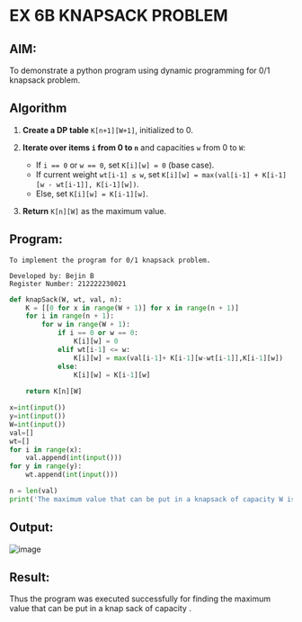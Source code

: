 
# EX 6B KNAPSACK PROBLEM
## AIM:
To demonstrate a python program using dynamic programming for 0/1 knapsack problem.



## Algorithm

1. **Create a DP table** `K[n+1][W+1]`, initialized to 0.
2. **Iterate over items `i` from 0 to `n`** and capacities `w` from 0 to `W`:

   * If `i == 0` or `w == 0`, set `K[i][w] = 0` (base case).
   * If current weight `wt[i-1] ≤ w`, set
     `K[i][w] = max(val[i-1] + K[i-1][w - wt[i-1]], K[i-1][w])`.
   * Else, set `K[i][w] = K[i-1][w]`.
3. **Return** `K[n][W]` as the maximum value.

## Program:
```
To implement the program for 0/1 knapsack problem.

Developed by: Bejin B
Register Number: 212222230021
```
```python
def knapSack(W, wt, val, n):
    K = [[0 for x in range(W + 1)] for x in range(n + 1)]
    for i in range(n + 1):
        for w in range(W + 1):
            if i == 0 or w == 0:
                K[i][w] = 0
            elif wt[i-1] <= w:
                K[i][w] = max(val[i-1]+ K[i-1][w-wt[i-1]],K[i-1][w])
            else:
                K[i][w] = K[i-1][w]
 
    return K[n][W]

x=int(input())
y=int(input())
W=int(input())
val=[]
wt=[]
for i in range(x):
    val.append(int(input()))
for y in range(y):
    wt.append(int(input()))

n = len(val)
print('The maximum value that can be put in a knapsack of capacity W is: ',knapSack(W, wt, val, n))
```

## Output:

![image](https://github.com/user-attachments/assets/1c1b4cd5-cc41-402f-bbed-526ac87e157f)


## Result:
Thus the program was executed successfully for finding the maximum value that can be put in a knap sack of capacity .
